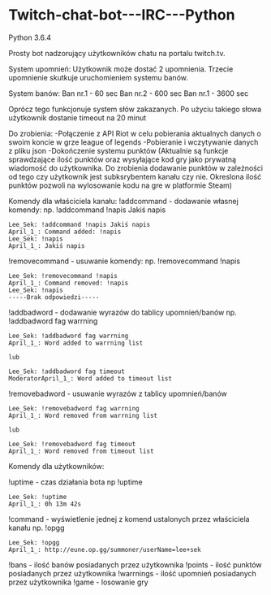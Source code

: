 # Twitch-chat-bot---IRC---Python

Python 3.6.4

Prosty bot nadzorujący użytkowników chatu na portalu twitch.tv.

System upomnień:
Użytkownik może dostać 2 upomnienia. Trzecie upomnienie skutkuje uruchomieniem systemu banów.

System banów:
Ban nr.1 - 60 sec
Ban nr.2 - 600 sec
Ban nr.1 - 3600 sec

Oprócz tego funkcjonuje system słów zakazanych. Po użyciu takiego słowa użytkownik dostanie timeout na 20 minut

Do zrobienia:
-Połączenie z API Riot w celu pobierania aktualnych danych o swoim koncie w grze league of legends
-Pobieranie i wczytywanie danych z pliku json
-Dokończenie systemu punktów (Aktualnie są funkcje sprawdzające ilość punktów oraz wysyłające kod gry jako prywatną wiadomość do użytkownika. Do zrobienia dodawanie punktów w zależności od tego czy użytkownik jest subksrybentem kanału czy nie. Okreslona ilość punktów pozwoli na wylosowanie kodu na gre w platformie Steam)


Komendy dla właściciela kanału:
!addcommand - dodawanie własnej komendy:
    np. !addcommand !napis Jakiś napis
    
    Lee_Sek: !addcommand !napis Jakiś napis
    April_1_: Command added: !napis
    Lee_Sek: !napis
    April_1_: Jakiś napis
    
!removecommand - usuwanie komendy:
    np. !removecommand !napis
    
    Lee_Sek: !removecommand !napis
    April_1_: Command removed: !napis
    Lee_Sek: !napis
    -----Brak odpowiedzi-----
    
!addbadword - dodawanie wyrazów do tablicy upomnień/banów
    np. !addbadword fag warrning
    
    Lee_Sek: !addbadword fag warrning
    April_1_: Word added to warrning list
    
    lub
    
    Lee_Sek: !addbadword fag timeout
    ModeratorApril_1_: Word added to timeout list
    
!removebadword - usuwanie wyrazów z tablicy upomnień/banów

    Lee_Sek: !removebadword fag warrning
    April_1_: Word removed from warrning list

    lub
    
    Lee_Sek: !removebadword fag timeout
    April_1_: Word removed from timeout list
    
Komendy dla użytkowników:

!uptime - czas działania bota
    np !uptime
    
    Lee_Sek: !uptime
    April_1_: 0h 13m 42s
    
!command - wyświetlenie jednej z komend ustalonych przez właściciela kanału
    np. !opgg
    
    Lee_Sek: !opgg
    April_1_: http://eune.op.gg/summoner/userName=lee+sek
    
!bans - ilość banów posiadanych przez użytkownika 
!points - ilość punktów posiadanych przez użytkownika 
!warrnings - ilość upomnień posiadanych przez użytkownika 
!game - losowanie gry
